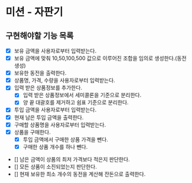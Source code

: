 # 미션 - 자판기

## 구현해야할 기능 목록

- [x] 보유 금액을 사용자로부터 입력받는다. 
- [x] 보유 금액에 맞춰 10,50,100,500 값으로 이루어진 조합을 임의로 생성한다.(동전 생성)
- [x] 보유한 동전을 출력한다. 
- [x] 상품명, 가격, 수량을 사용자로부터 입력받는다. 
- [x] 입력 받은 상품정보를 추가한다. 
  - [x] 입력 받은 상품정보에서 세미콜론을 기준으로 분리한다. 
  - [x] 양 끝 대괄호를 제거하고 쉼표 기준으로 분리한다. 
- [x] 투입 금액을 사용자로부터 입력받는다. 
- [x] 현재 남은 투입 금액을 출력한다. 
- [x] 구매할 상품명을 사용자로부터 입력받는다.
- [x] 상품을 구매한다.
  - [x] 투입 금액에서 구매한 상품 가격을 뺀다. 
  - [x] 구매한 상품 개수를 하나 뺀다. 
- [] 남은 금액이 상품의 최저 가격보다 적은지 판단한다. 
- [] 모든 상품이 소진되었는지 판단한다. 
- [] 현재 보유한 최소 개수의 동전을 계산해 잔돈으로 출력한다.